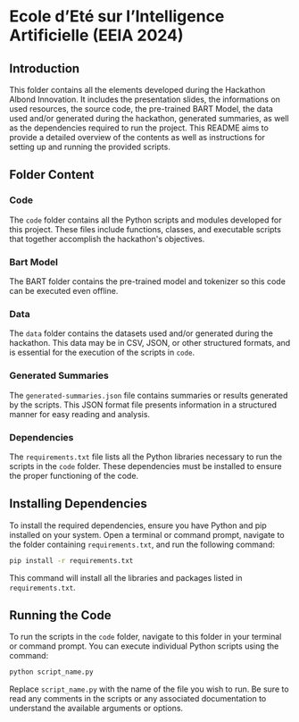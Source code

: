 # Ecole d’Eté sur l’Intelligence Artificielle (EEIA 2024)

## Introduction

This folder contains all the elements developed during the Hackathon Albond Innovation. It includes the presentation slides, the informations on used resources, the source code, the pre-trained BART Model, the data used and/or generated during the hackathon, generated summaries, as well as the dependencies required to run the project. This README aims to provide a detailed overview of the contents as well as instructions for setting up and running the provided scripts.

## Folder Content

### Code

The `code` folder contains all the Python scripts and modules developed for this project. These files include functions, classes, and executable scripts that together accomplish the hackathon's objectives.

### Bart Model

The BART folder contains the pre-trained model and tokenizer so this code can be executed even offline.

### Data

The `data` folder contains the datasets used and/or generated during the hackathon. This data may be in CSV, JSON, or other structured formats, and is essential for the execution of the scripts in `code`.

### Generated Summaries

The `generated-summaries.json` file contains summaries or results generated by the scripts. This JSON format file presents information in a structured manner for easy reading and analysis.

### Dependencies

The `requirements.txt` file lists all the Python libraries necessary to run the scripts in the `code` folder. These dependencies must be installed to ensure the proper functioning of the code.

## Installing Dependencies

To install the required dependencies, ensure you have Python and pip installed on your system. Open a terminal or command prompt, navigate to the folder containing `requirements.txt`, and run the following command:

```bash
pip install -r requirements.txt
```

This command will install all the libraries and packages listed in `requirements.txt`.

## Running the Code

To run the scripts in the `code` folder, navigate to this folder in your terminal or command prompt. You can execute individual Python scripts using the command:

```bash
python script_name.py
```

Replace `script_name.py` with the name of the file you wish to run. Be sure to read any comments in the scripts or any associated documentation to understand the available arguments or options.
